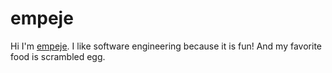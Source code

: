 # empeje

Hi I'm [empeje](https://github.com/empeje). I like software engineering because it is fun! And my favorite food is scrambled egg.

